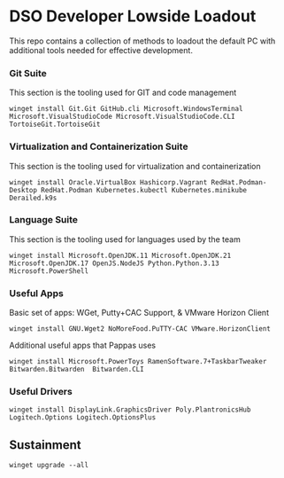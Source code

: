 # DSO Developer Lowside Loadout

This repo contains a collection of methods to loadout the default PC with additional tools needed for effective development.

### Git Suite

This section is the tooling used for GIT and code management

 ```
 winget install Git.Git GitHub.cli Microsoft.WindowsTerminal Microsoft.VisualStudioCode Microsoft.VisualStudioCode.CLI TortoiseGit.TortoiseGit 
 ```
 
 ### Virtualization and Containerization Suite
 
 This section is the tooling used for virtualization and containerization

 ```
winget install Oracle.VirtualBox Hashicorp.Vagrant RedHat.Podman-Desktop RedHat.Podman Kubernetes.kubectl Kubernetes.minikube Derailed.k9s
 ```

 ### Language Suite

 This section is the tooling used for languages used by the team

 ```
 winget install Microsoft.OpenJDK.11 Microsoft.OpenJDK.21 Microsoft.OpenJDK.17 OpenJS.NodeJS Python.Python.3.13 Microsoft.PowerShell
 ```

 ### Useful Apps
 
 Basic set of apps: WGet, Putty+CAC Support, & VMware Horizon Client

 ```
 winget install GNU.Wget2 NoMoreFood.PuTTY-CAC VMware.HorizonClient
 ```

Additional useful apps that Pappas uses

 ```
winget install Microsoft.PowerToys RamenSoftware.7+TaskbarTweaker Bitwarden.Bitwarden  Bitwarden.CLI
```

### Useful Drivers

```
winget install DisplayLink.GraphicsDriver Poly.PlantronicsHub Logitech.Options Logitech.OptionsPlus
```

## Sustainment

```
winget upgrade --all
```